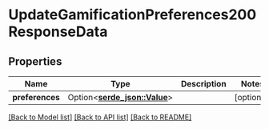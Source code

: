 # UpdateGamificationPreferences200ResponseData

## Properties

Name | Type | Description | Notes
------------ | ------------- | ------------- | -------------
**preferences** | Option<[**serde_json::Value**](.md)> |  | [optional]

[[Back to Model list]](../README.md#documentation-for-models) [[Back to API list]](../README.md#documentation-for-api-endpoints) [[Back to README]](../README.md)


